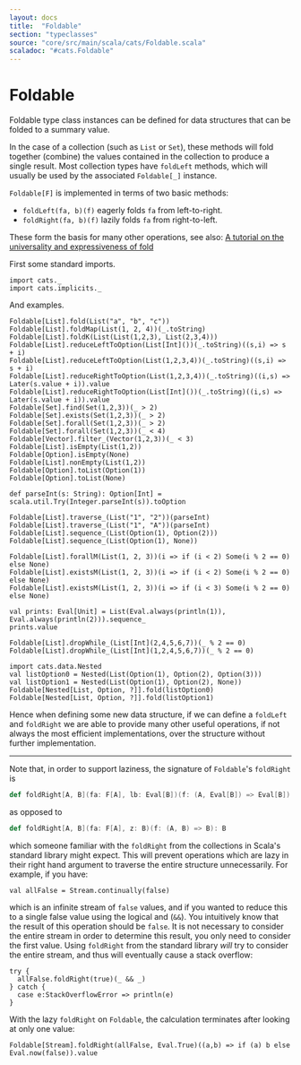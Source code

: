 ```yaml
---
layout: docs
title:  "Foldable"
section: "typeclasses"
source: "core/src/main/scala/cats/Foldable.scala"
scaladoc: "#cats.Foldable"
---
```

# Foldable

Foldable type class instances can be defined for data structures that can be 
folded to a summary value.

In the case of a collection (such as `List` or `Set`), these methods will fold 
together (combine) the values contained in the collection to produce a single 
result. Most collection types have `foldLeft` methods, which will usually be 
used by the associated `Foldable[_]` instance.

`Foldable[F]` is implemented in terms of two basic methods:

 - `foldLeft(fa, b)(f)` eagerly folds `fa` from left-to-right.
 - `foldRight(fa, b)(f)` lazily folds `fa` from right-to-left.
 
These form the basis for many other operations, see also: 
[A tutorial on the universality and expressiveness of fold](http://www.cs.nott.ac.uk/~gmh/fold.pdf)

First some standard imports.

```tut:silent
import cats._
import cats.implicits._
```

And examples.

```tut:book
Foldable[List].fold(List("a", "b", "c"))
Foldable[List].foldMap(List(1, 2, 4))(_.toString)
Foldable[List].foldK(List(List(1,2,3), List(2,3,4)))
Foldable[List].reduceLeftToOption(List[Int]())(_.toString)((s,i) => s + i)
Foldable[List].reduceLeftToOption(List(1,2,3,4))(_.toString)((s,i) => s + i)
Foldable[List].reduceRightToOption(List(1,2,3,4))(_.toString)((i,s) => Later(s.value + i)).value
Foldable[List].reduceRightToOption(List[Int]())(_.toString)((i,s) => Later(s.value + i)).value
Foldable[Set].find(Set(1,2,3))(_ > 2)
Foldable[Set].exists(Set(1,2,3))(_ > 2)
Foldable[Set].forall(Set(1,2,3))(_ > 2)
Foldable[Set].forall(Set(1,2,3))(_ < 4)
Foldable[Vector].filter_(Vector(1,2,3))(_ < 3)
Foldable[List].isEmpty(List(1,2))
Foldable[Option].isEmpty(None)
Foldable[List].nonEmpty(List(1,2))
Foldable[Option].toList(Option(1))
Foldable[Option].toList(None)

def parseInt(s: String): Option[Int] = scala.util.Try(Integer.parseInt(s)).toOption

Foldable[List].traverse_(List("1", "2"))(parseInt)
Foldable[List].traverse_(List("1", "A"))(parseInt)
Foldable[List].sequence_(List(Option(1), Option(2)))
Foldable[List].sequence_(List(Option(1), None))

Foldable[List].forallM(List(1, 2, 3))(i => if (i < 2) Some(i % 2 == 0) else None)
Foldable[List].existsM(List(1, 2, 3))(i => if (i < 2) Some(i % 2 == 0) else None)
Foldable[List].existsM(List(1, 2, 3))(i => if (i < 3) Some(i % 2 == 0) else None)

val prints: Eval[Unit] = List(Eval.always(println(1)), Eval.always(println(2))).sequence_
prints.value

Foldable[List].dropWhile_(List[Int](2,4,5,6,7))(_ % 2 == 0)
Foldable[List].dropWhile_(List[Int](1,2,4,5,6,7))(_ % 2 == 0)

import cats.data.Nested
val listOption0 = Nested(List(Option(1), Option(2), Option(3)))
val listOption1 = Nested(List(Option(1), Option(2), None))
Foldable[Nested[List, Option, ?]].fold(listOption0)
Foldable[Nested[List, Option, ?]].fold(listOption1)
```

Hence when defining some new data structure, if we can define a `foldLeft` and
`foldRight` we are able to provide many other useful operations, if not always
 the most efficient implementations, over the structure without further 
 implementation.
 
-------------------------------------------------------------------------------
 
Note that, in order to support laziness, the signature of `Foldable`'s 
`foldRight` is 

```scala
def foldRight[A, B](fa: F[A], lb: Eval[B])(f: (A, Eval[B]) => Eval[B]): Eval[B]
```

as opposed to
 
```scala
def foldRight[A, B](fa: F[A], z: B)(f: (A, B) => B): B
```
 
which someone familiar with the `foldRight` from the collections in
Scala's standard library might expect. This will prevent operations
which are lazy in their right hand argument to traverse the entire
structure unnecessarily. For example, if you have:

```tut:book
val allFalse = Stream.continually(false)
```

which is an infinite stream of `false` values, and if you wanted to
reduce this to a single false value using the logical and (`&&`). You
intuitively know that the result of this operation should be
`false`. It is not necessary to consider the entire stream in order to
determine this result, you only need to consider the first
value. Using `foldRight` from the standard library *will* try to
consider the entire stream, and thus will eventually cause a stack
overflow:

```tut:book
try {
  allFalse.foldRight(true)(_ && _)
} catch {
  case e:StackOverflowError => println(e)
}
```

With the lazy `foldRight` on `Foldable`, the calculation terminates
after looking at only one value:

```tut:book
Foldable[Stream].foldRight(allFalse, Eval.True)((a,b) => if (a) b else Eval.now(false)).value
```
